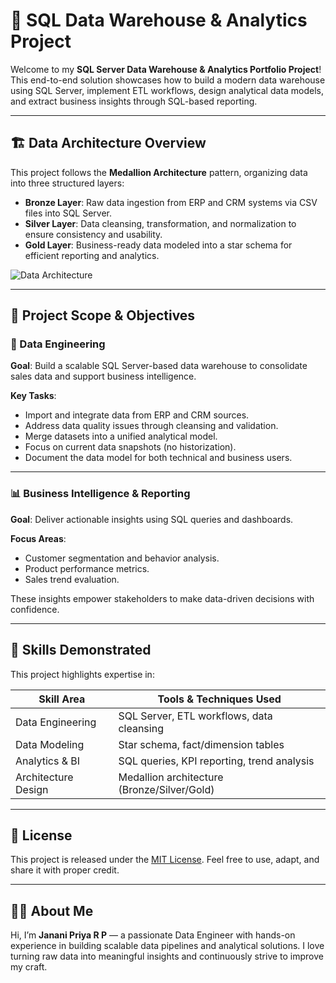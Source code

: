 # 🧠 SQL Data Warehouse & Analytics Project

Welcome to my **SQL Server Data Warehouse & Analytics Portfolio Project**!  
This end-to-end solution showcases how to build a modern data warehouse using SQL Server, implement ETL workflows, design analytical data models, and extract business insights through SQL-based reporting.

---

## 🏗️ Data Architecture Overview

This project follows the **Medallion Architecture** pattern, organizing data into three structured layers:

- **Bronze Layer**: Raw data ingestion from ERP and CRM systems via CSV files into SQL Server.
- **Silver Layer**: Data cleansing, transformation, and normalization to ensure consistency and usability.
- **Gold Layer**: Business-ready data modeled into a star schema for efficient reporting and analytics.

![Data Architecture](docs/data_architecture.png)

---

## 🚀 Project Scope & Objectives

### 🔧 Data Engineering

**Goal**: Build a scalable SQL Server-based data warehouse to consolidate sales data and support business intelligence.

**Key Tasks**:
- Import and integrate data from ERP and CRM sources.
- Address data quality issues through cleansing and validation.
- Merge datasets into a unified analytical model.
- Focus on current data snapshots (no historization).
- Document the data model for both technical and business users.

---

### 📊 Business Intelligence & Reporting

**Goal**: Deliver actionable insights using SQL queries and dashboards.

**Focus Areas**:
- Customer segmentation and behavior analysis.
- Product performance metrics.
- Sales trend evaluation.

These insights empower stakeholders to make data-driven decisions with confidence.

---

## 🧰 Skills Demonstrated

This project highlights expertise in:

| Skill Area           | Tools & Techniques Used                     |
|----------------------|---------------------------------------------|
| Data Engineering     | SQL Server, ETL workflows, data cleansing   |
| Data Modeling        | Star schema, fact/dimension tables          |
| Analytics & BI       | SQL queries, KPI reporting, trend analysis  |
| Architecture Design  | Medallion architecture (Bronze/Silver/Gold) |

---

## 📄 License

This project is released under the [MIT License](LICENSE). Feel free to use, adapt, and share it with proper credit.

---

## 👩‍💻 About Me

Hi, I’m **Janani Priya R P** — a passionate Data Engineer with hands-on experience in building scalable data pipelines and analytical solutions. I love turning raw data into meaningful insights and continuously strive to improve my craft.
